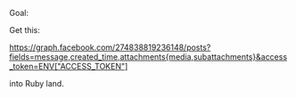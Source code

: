Goal:

Get this:

https://graph.facebook.com/274838819236148/posts?fields=message,created_time,attachments{media,subattachments}&access_token=ENV["ACCESS_TOKEN"]

into Ruby land.